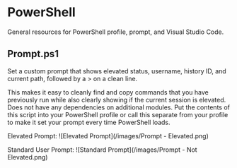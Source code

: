 # PowerShell
General resources for PowerShell profile, prompt, and Visual Studio Code. 

## Prompt.ps1
Set a custom prompt that shows elevated status, username, history ID, and current path, followed by a > on a clean line. 

This makes it easy to cleanly find and copy commands that you have previously run while also clearly showing if the current session is elevated. Does not have any dependencies on additional modules. Put the contents of this script into your PowerShell profile or call this separate from your profile to make it set your prompt every time PowerShell loads.

Elevated Prompt:
![Elevated Prompt](/images/Prompt - Elevated.png)

Standard User Prompt:
![Standard Prompt](/images/Prompt - Not Elevated.png)

